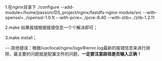 1.在nginx目录下 ./configure --add-module=/home/passoni/DS_project/nginx/fastdfs-nginx-module/src --with-openssl=../openssl-1.0.1t --with-pcre=../pcre-8.40 --with-zlib=../zlib-1.2.11

2.make 如果报错根据报错信息一个个解决即可；

3.make install；

---其他错误：根据/usr/local/nginx/logs中error.log最新的报错信息来进行排除，最主要的问题就是配置文件的问题，**一定要注意路径是否输入正确！**

